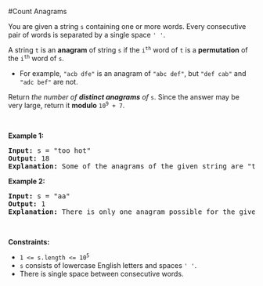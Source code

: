 #Count Anagrams
<p>You are given a string <code>s</code> containing one or more words. Every consecutive pair of words is separated by a single space <code>' '</code>.</p>
<p>A string <code>t</code> is an <strong>anagram</strong> of string <code>s</code> if the <code>i<sup>th</sup></code> word of <code>t</code> is a <strong>permutation</strong> of the <code>i<sup>th</sup></code> word of <code>s</code>.</p>
<ul>
<li>For example, <code>"acb dfe"</code> is an anagram of <code>"abc def"</code>, but <code>"def cab"</code> and <code>"adc bef"</code> are not.</li>
</ul>
<p>Return <em>the number of <strong>distinct anagrams</strong> of </em><code>s</code>. Since the answer may be very large, return it <strong>modulo</strong> <code>10<sup>9</sup> + 7</code>.</p>
<p> </p>
<p><strong class="example">Example 1:</strong></p>
<pre><strong>Input:</strong> s = "too hot"
<strong>Output:</strong> 18
<strong>Explanation:</strong> Some of the anagrams of the given string are "too hot", "oot hot", "oto toh", "too toh", and "too oht".
</pre>
<p><strong class="example">Example 2:</strong></p>
<pre><strong>Input:</strong> s = "aa"
<strong>Output:</strong> 1
<strong>Explanation:</strong> There is only one anagram possible for the given string.</pre>
<p> </p>
<p><strong>Constraints:</strong></p>
<ul>
<li><code>1 &lt;= s.length &lt;= 10<sup>5</sup></code></li>
<li><code>s</code> consists of lowercase English letters and spaces <code>' '</code>.</li>
<li>There is single space between consecutive words.</li>
</ul>
